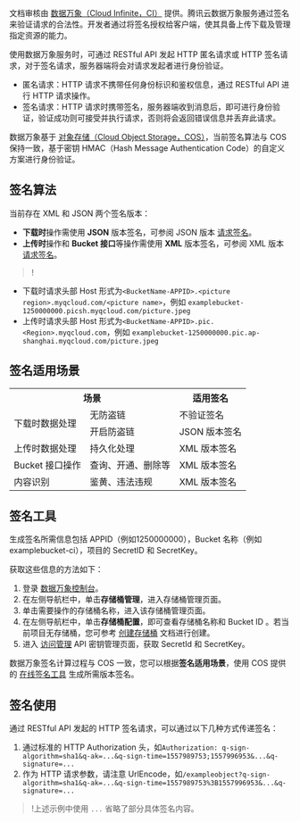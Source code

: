 文档审核由 [数据万象（Cloud Infinite，CI）](https://cloud.tencent.com/document/product/460) 提供。腾讯云数据万象服务通过签名来验证请求的合法性。开发者通过将签名授权给客户端，使其具备上传下载及管理指定资源的能力。

使用数据万象服务时，可通过 RESTful API 发起 HTTP 匿名请求或 HTTP 签名请求，对于签名请求，服务器端将会对请求发起者进行身份验证。

- 匿名请求：HTTP 请求不携带任何身份标识和鉴权信息，通过 RESTful API 进行 HTTP 请求操作。
- 签名请求：HTTP 请求时携带签名，服务器端收到消息后，即可进行身份验证，验证成功则可接受并执行请求，否则将会返回错误信息并丢弃此请求。

数据万象基于 [对象存储（Cloud Object Storage，COS）](https://cloud.tencent.com/document/product/436)，当前签名算法与 COS 保持一致，基于密钥 HMAC（Hash Message Authentication Code）的自定义方案进行身份验证。

## 签名算法

当前存在 XML 和 JSON 两个签名版本：

- **下载时**操作需使用 **JSON** 版本签名，可参阅 JSON 版本 [请求签名](https://cloud.tencent.com/document/product/436/6054)。
- **上传时**操作和 **Bucket 接口**等操作需使用 **XML** 版本签名，可参阅 XML 版本 [请求签名](https://cloud.tencent.com/document/product/436/7778)。

>!
- 下载时请求头部 Host 形式为`<BucketName-APPID>.<picture region>.myqcloud.com/<picture name>`，例如 `examplebucket-1250000000.picsh.myqcloud.com/picture.jpeg`
- 上传时请求头部 Host 形式为`<BucketName-APPID>.pic.<Region>.myqcloud.com`，例如 `examplebucket-1250000000.pic.ap-shanghai.myqcloud.com/picture.jpeg`

## 签名适用场景

<table>
   <tr>
      <th colspan=2>场景</th>
      <th>适用签名</th>
   </tr>
   <tr>
      <td rowspan=2>下载时数据处理</td>
      <td>无防盗链</td>
      <td>不验证签名</td>
   </tr>
   <tr>
      <td>开启防盗链</td>
      <td>JSON 版本签名</td>
   </tr>
   <tr>
      <td>上传时数据处理</td>
      <td>持久化处理</td>
      <td>XML 版本签名</td>
   </tr>
   <tr>
      <td>Bucket 接口操作</td>
      <td>查询、开通、删除等</td>
      <td>XML 版本签名</td>
   </tr>
   <tr>
      <td>内容识别</td>
      <td>鉴黄、违法违规</td>
      <td>XML 版本签名</td>
   </tr>
</table>

## 签名工具

生成签名所需信息包括 APPID（例如1250000000），Bucket 名称（例如 examplebucket-ci），项目的 SecretID 和 SecretKey。

获取这些信息的方法如下：
1. 登录 [数据万象控制台](https://console.cloud.tencent.com/ci/index)。
2. 在左侧导航栏中，单击**存储桶管理**，进入存储桶管理页面。
3. 单击需要操作的存储桶名称，进入该存储桶管理页面。
4. 在左侧导航栏中，单击**存储桶配置**，即可查看存储桶名称和 Bucket ID 。若当前项目无存储桶，您可参考 [创建存储桶](https://cloud.tencent.com/document/product/460/10637) 文档进行创建。
5. 进入 [访问管理](https://console.cloud.tencent.com/cam/capi) API 密钥管理页面，获取 SecretId 和 SecretKey。



数据万象签名计算过程与 COS 一致，您可以根据**签名适用场景**，使用 COS 提供的 [在线签名工具](https://cloud.tencent.com/document/product/436/30442) 生成所需版本签名。


## 签名使用

通过 RESTful API 发起的 HTTP 签名请求，可以通过以下几种方式传递签名：

1. 通过标准的 HTTP Authorization 头，如`Authorization: q-sign-algorithm=sha1&q-ak=...&q-sign-time=1557989753;1557996953&...&q-signature=...`
2. 作为 HTTP 请求参数，请注意 UrlEncode，如`/exampleobject?q-sign-algorithm=sha1&q-ak=...&q-sign-time=1557989753%3B1557996953&...&q-signature=...`


>!上述示例中使用 `...` 省略了部分具体签名内容。


